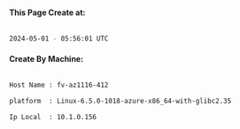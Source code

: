 
   
#### This Page Create at:

```bash

2024-05-01 - 05:56:01 UTC

```

#### Create By Machine:

```bash

Host Name : fv-az1116-412

platform  : Linux-6.5.0-1018-azure-x86_64-with-glibc2.35

Ip Local  : 10.1.0.156

```

